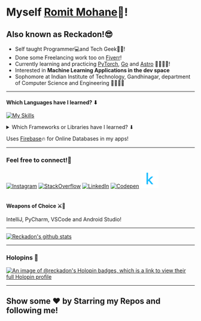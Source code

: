 # Myself <a href='https://github.com/Reckadon'>Romit Mohane</a>👋!
## Also known as Reckadon!😎

- Self taught Programmer💻and Tech Geek👨‍💻! 
- Done some Freelancing work too on <a target="blank" href='https://www.fiverr.com/reckadon?public_mode=true'>Fiverr</a>!
- Currently learning and practicing [PyTorch](https://pytorch.org/), [Go](https://go.dev/) and [Astro](https://astro.build/) 🚀🤖👨‍💻!
- Interested in **Machine Learning Applications in the dev space**
- Sophomore at Indian Institute of Technology, Gandhinagar, department of Computer Science and Engineering 👨‍💻👨‍🎓

---
####  Which Languages have I learned? ⬇
[![My Skills](https://skillicons.dev/icons?i=java,js,ts,python,dart,cpp,c,go,cs,html,css)]()


  <details >
  <summary>Which Frameworks or Libraries have I learned? ⬇</summary>
<ul>
  <li><a href="https://react.dev/">ReactJS</a></li>
  <li><a href="https://expressjs.com/">ExpressJS</a></li>
  <li><a href="https://flask.palletsprojects.com/en/3.0.x/">Flask</a></li>
  <li><a href="https://socket.io/">Socket.io</a></li>
  <li><a href="https://pandas.pydata.org/">Pandas</a></li>
  <li><a href="https://scikit-learn.org/stable/">scikit-Learn</a></li>
  <li><a href="https://numpy.org">NumPy</a></li>
  <li><a href="https://openjfx.io/">JavaFX</a></li>
  <li><a href="https://flutter.dev/">Flutter</a></li>
  <li><a href="https://developer.android.com/">Android Native</a></li>
  <li><a href="https://www.chartjs.org/">Chart.js</a></li>
  <li><a href="https://unity.com/">Unity (A Game Engine)</a></li>
</ul></details>

Uses <a target="_blank" href='https://firebase.google.com/'>Firebase</a>🔥 for Online Databases in my apps!<hr/>
### Feel free to connect!💃
[![Instagram](https://skillicons.dev/icons?i=instagram)](https://www.instagram.com/its_romit.m/)
[![StackOverflow](https://skillicons.dev/icons?i=stackoverflow)](https://stackoverflow.com/users/14729894/romit-mohane)
[![LinkedIn](https://skillicons.dev/icons?i=linkedin)](https://www.linkedin.com/in/romit-mohane/)
[![Codepen](https://skillicons.dev/icons?i=codepen)](https://codepen.io/reckadon)
[![Kaggle](./img/kaggle_logo.png)](https://www.kaggle.com/romitmohane)
<br/>
<br>
<h4>Weapons of Choice ⚔🏹</h4>
IntelliJ, PyCharm, VSCode and Android Studio!
<hr>

[![Reckadon's github stats](https://github-readme-stats.vercel.app/api?username=Reckadon&theme=dark)](https://github.com/anuraghazra/github-readme-stats)

---
### Holopins 📛
[![An image of @reckadon's Holopin badges, which is a link to view their full Holopin profile](https://holopin.me/reckadon)](https://holopin.io/@reckadon)

---

<h2>Show some ❤ by Starring my Repos and following me!<h2/>
